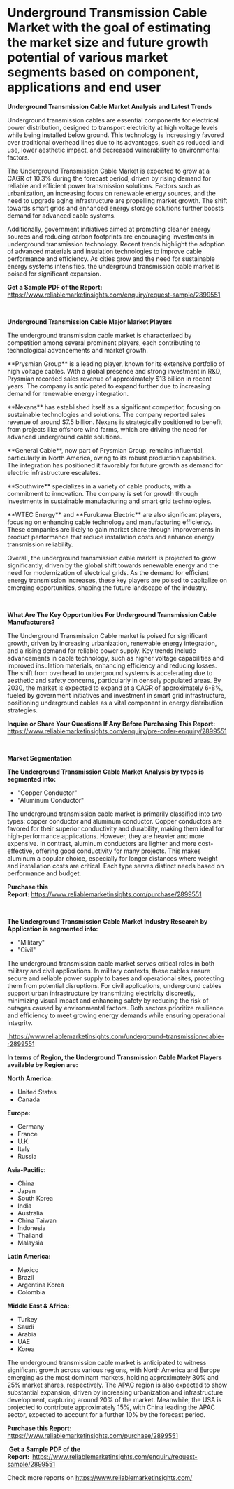<p><h1>Underground Transmission Cable Market with the goal of estimating the market size and future growth potential of various market segments based on component, applications and end user</h1></p><p><strong>Underground Transmission Cable Market Analysis and Latest Trends</strong></p>
<p><p>Underground transmission cables are essential components for electrical power distribution, designed to transport electricity at high voltage levels while being installed below ground. This technology is increasingly favored over traditional overhead lines due to its advantages, such as reduced land use, lower aesthetic impact, and decreased vulnerability to environmental factors.</p><p>The Underground Transmission Cable Market is expected to grow at a CAGR of 10.3% during the forecast period, driven by rising demand for reliable and efficient power transmission solutions. Factors such as urbanization, an increasing focus on renewable energy sources, and the need to upgrade aging infrastructure are propelling market growth. The shift towards smart grids and enhanced energy storage solutions further boosts demand for advanced cable systems.</p><p>Additionally, government initiatives aimed at promoting cleaner energy sources and reducing carbon footprints are encouraging investments in underground transmission technology. Recent trends highlight the adoption of advanced materials and insulation technologies to improve cable performance and efficiency. As cities grow and the need for sustainable energy systems intensifies, the underground transmission cable market is poised for significant expansion.</p></p>
<p><strong>Get a Sample PDF of the Report:&nbsp;</strong> <a href="https://www.reliablemarketinsights.com/enquiry/request-sample/2899551?utm_campaign=3559&utm_medium=2&utm_source=Github&utm_content=ia&utm_term=16032025&utm_id=underground-transmission-cable">https://www.reliablemarketinsights.com/enquiry/request-sample/2899551</a></p>
<p>&nbsp;</p>
<p><strong>Underground Transmission Cable Major Market Players</strong></p>
<p><p>The underground transmission cable market is characterized by competition among several prominent players, each contributing to technological advancements and market growth. </p><p>**Prysmian Group** is a leading player, known for its extensive portfolio of high voltage cables. With a global presence and strong investment in R&D, Prysmian recorded sales revenue of approximately $13 billion in recent years. The company is anticipated to expand further due to increasing demand for renewable energy integration.</p><p>**Nexans** has established itself as a significant competitor, focusing on sustainable technologies and solutions. The company reported sales revenue of around $7.5 billion. Nexans is strategically positioned to benefit from projects like offshore wind farms, which are driving the need for advanced underground cable solutions. </p><p>**General Cable**, now part of Prysmian Group, remains influential, particularly in North America, owing to its robust production capabilities. The integration has positioned it favorably for future growth as demand for electric infrastructure escalates.</p><p>**Southwire** specializes in a variety of cable products, with a commitment to innovation. The company is set for growth through investments in sustainable manufacturing and smart grid technologies.</p><p>**WTEC Energy** and **Furukawa Electric** are also significant players, focusing on enhancing cable technology and manufacturing efficiency. These companies are likely to gain market share through improvements in product performance that reduce installation costs and enhance energy transmission reliability.</p><p>Overall, the underground transmission cable market is projected to grow significantly, driven by the global shift towards renewable energy and the need for modernization of electrical grids. As the demand for efficient energy transmission increases, these key players are poised to capitalize on emerging opportunities, shaping the future landscape of the industry.</p></p>
<p>&nbsp;</p>
<p><strong>What Are The Key Opportunities For Underground Transmission Cable Manufacturers?</strong></p>
<p><p>The Underground Transmission Cable market is poised for significant growth, driven by increasing urbanization, renewable energy integration, and a rising demand for reliable power supply. Key trends include advancements in cable technology, such as higher voltage capabilities and improved insulation materials, enhancing efficiency and reducing losses. The shift from overhead to underground systems is accelerating due to aesthetic and safety concerns, particularly in densely populated areas. By 2030, the market is expected to expand at a CAGR of approximately 6-8%, fueled by government initiatives and investment in smart grid infrastructure, positioning underground cables as a vital component in energy distribution strategies.</p></p>
<p><strong>Inquire or Share Your Questions If Any Before Purchasing This Report:</strong> <a href="https://www.reliablemarketinsights.com/enquiry/pre-order-enquiry/2899551?utm_campaign=3559&utm_medium=2&utm_source=Github&utm_content=ia&utm_term=16032025&utm_id=underground-transmission-cable">https://www.reliablemarketinsights.com/enquiry/pre-order-enquiry/2899551</a></p>
<p>&nbsp;</p>
<p><strong>Market Segmentation</strong></p>
<p><strong>The Underground Transmission Cable Market Analysis by types is segmented into:</strong></p>
<p><ul><li>"Copper Conductor"</li><li>"Aluminum Conductor"</li></ul></p>
<p><p>The underground transmission cable market is primarily classified into two types: copper conductor and aluminum conductor. Copper conductors are favored for their superior conductivity and durability, making them ideal for high-performance applications. However, they are heavier and more expensive. In contrast, aluminum conductors are lighter and more cost-effective, offering good conductivity for many projects. This makes aluminum a popular choice, especially for longer distances where weight and installation costs are critical. Each type serves distinct needs based on performance and budget.</p></p>
<p><strong>Purchase this Report:&nbsp;</strong><a href="https://www.reliablemarketinsights.com/purchase/2899551?utm_campaign=3559&utm_medium=2&utm_source=Github&utm_content=ia&utm_term=16032025&utm_id=underground-transmission-cable">https://www.reliablemarketinsights.com/purchase/2899551</a></p>
<p>&nbsp;</p>
<p><strong>The Underground Transmission Cable Market Industry Research by Application is segmented into:</strong></p>
<p><ul><li>"Military"</li><li>"Civil"</li></ul></p>
<p><p>The underground transmission cable market serves critical roles in both military and civil applications. In military contexts, these cables ensure secure and reliable power supply to bases and operational sites, protecting them from potential disruptions. For civil applications, underground cables support urban infrastructure by transmitting electricity discreetly, minimizing visual impact and enhancing safety by reducing the risk of outages caused by environmental factors. Both sectors prioritize resilience and efficiency to meet growing energy demands while ensuring operational integrity.</p></p>
<p><a href="https://www.reliablemarketinsights.com/underground-transmission-cable-r2899551?utm_campaign=3559&utm_medium=2&utm_source=Github&utm_content=ia&utm_term=16032025&utm_id=underground-transmission-cable">&nbsp;https://www.reliablemarketinsights.com/underground-transmission-cable-r2899551</a></p>
<p><strong>In terms of Region, the Underground Transmission Cable Market Players available by Region are:</strong></p>
<p>
    <p> <strong> North America: </strong>
        <ul>
            <li>United States</li>
            <li>Canada</li>
        </ul>
        </p> 
    <p> <strong> Europe: </strong>
        <ul>
            <li>Germany</li>
            <li>France</li>
            <li>U.K.</li>
            <li>Italy</li>
            <li>Russia</li>
        </ul>
        </p> 
    <p> <strong> Asia-Pacific: </strong>
        <ul>
            <li>China</li>
            <li>Japan</li>
            <li>South Korea</li>
            <li>India</li>
            <li>Australia</li>
            <li>China Taiwan</li>
            <li>Indonesia</li>
            <li>Thailand</li>
            <li>Malaysia</li>
        </ul>
        </p> 
    <p> <strong> Latin America: </strong>
        <ul>
            <li>Mexico</li>
            <li>Brazil</li>
            <li>Argentina Korea</li>
            <li>Colombia</li>
        </ul>
        </p> 
    <p> <strong> Middle East & Africa: </strong>
        <ul>
            <li>Turkey</li>
            <li>Saudi</li>
            <li>Arabia</li>
            <li>UAE</li>
            <li>Korea</li>
        </ul>
    </p>
    </p>
<p><p>The underground transmission cable market is anticipated to witness significant growth across various regions, with North America and Europe emerging as the most dominant markets, holding approximately 30% and 25% market shares, respectively. The APAC region is also expected to show substantial expansion, driven by increasing urbanization and infrastructure development, capturing around 20% of the market. Meanwhile, the USA is projected to contribute approximately 15%, with China leading the APAC sector, expected to account for a further 10% by the forecast period.</p></p>
<p><strong>Purchase this Report: </strong><a href="https://www.reliablemarketinsights.com/purchase/2899551?utm_campaign=3559&utm_medium=2&utm_source=Github&utm_content=ia&utm_term=16032025&utm_id=underground-transmission-cable">https://www.reliablemarketinsights.com/purchase/2899551</a></p>
<p>&nbsp;<strong>Get a Sample PDF of the Report:&nbsp;&nbsp;</strong><a href="https://www.reliablemarketinsights.com/enquiry/request-sample/2899551?utm_campaign=3559&utm_medium=2&utm_source=Github&utm_content=ia&utm_term=16032025&utm_id=underground-transmission-cable">https://www.reliablemarketinsights.com/enquiry/request-sample/2899551</a></p>
<p><strong></strong></p>
<p>Check more reports on <a href="https://www.reliablemarketinsights.com/?utm_campaign=3559&utm_medium=2&utm_source=Github&utm_content=ia&utm_term=16032025&utm_id=underground-transmission-cable">https://www.reliablemarketinsights.com/</a></p>
